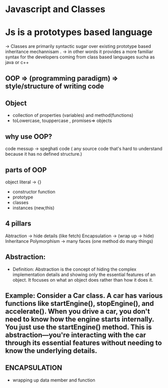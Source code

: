 # Javascript and Classes

# Js is a prototypes based language
-> Classes are primarily syntactic sugar over existing prototype based inheritance mechannisam .
-> in other words it provides a more  familiar syntax for the developers coming from class based languages sucha as java or c++

## OOP => (programming paradigm) => style/structure of writing code

## Object 
- collection of properties (variables) and method(functions)
- toLowercase, touppercase , promises=> objects

## why use OOP?
code messup  -> speghati code ( any source code that's hard to understand because it has no defined structure.)

## parts of OOP
object literal -> {}

- constructor function
- prototype
- classes
- instances (new,this)

## 4 pillars 
Abtraction -> hide details (like fetch)
Encapsulation -> (wrap up -> hide)
Inheritance
Polymorphism -> many faces (one method do many things)

## Abstraction:
- Definition: Abstraction is the concept of hiding the complex implementation details and showing only the essential features of an object. It focuses on what an object does rather than how it does it.

## Example: Consider a Car class. A car has various functions like startEngine(), stopEngine(), and accelerate(). When you drive a car, you don't need to know how the engine starts internally. You just use the startEngine() method. This is abstraction—you're interacting with the car through its essential features without needing to know the underlying details.

## ENCAPSULATION
- wrapping up data member and function


